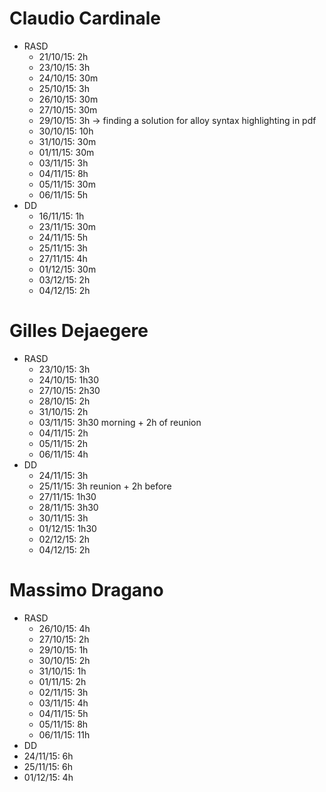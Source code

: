 # Claudio Cardinale
* RASD
  * 21/10/15: 2h
  * 23/10/15: 3h
  * 24/10/15: 30m
  * 25/10/15: 3h
  * 26/10/15: 30m
  * 27/10/15: 30m
  * 29/10/15: 3h -> finding a solution for alloy syntax highlighting in pdf
  * 30/10/15: 10h
  * 31/10/15: 30m
  * 01/11/15: 30m
  * 03/11/15: 3h
  * 04/11/15: 8h
  * 05/11/15: 30m
  * 06/11/15: 5h
* DD
  * 16/11/15: 1h
  * 23/11/15: 30m
  * 24/11/15: 5h
  * 25/11/15: 3h
  * 27/11/15: 4h
  * 01/12/15: 30m
  * 03/12/15: 2h
  * 04/12/15: 2h
 
# Gilles Dejaegere
* RASD
  * 23/10/15: 3h
  * 24/10/15: 1h30
  * 27/10/15: 2h30
  * 28/10/15: 2h 
  * 31/10/15: 2h
  * 03/11/15: 3h30 morning + 2h of reunion
  * 04/11/15: 2h
  * 05/11/15: 2h
  * 06/11/15: 4h
* DD
  * 24/11/15: 3h
  * 25/11/15: 3h reunion + 2h before
  * 27/11/15: 1h30
  * 28/11/15: 3h30
  * 30/11/15: 3h
  * 01/12/15: 1h30
  * 02/12/15: 2h
  * 04/12/15: 2h

# Massimo Dragano
* RASD
  * 26/10/15: 4h
  * 27/10/15: 2h
  * 29/10/15: 1h
  * 30/10/15: 2h
  * 31/10/15: 1h
  * 01/11/15: 2h
  * 02/11/15: 3h
  * 03/11/15: 4h
  * 04/11/15: 5h
  * 05/11/15: 8h
  * 06/11/15: 11h
* DD
 * 24/11/15: 6h
 * 25/11/15: 6h
 * 01/12/15: 4h

